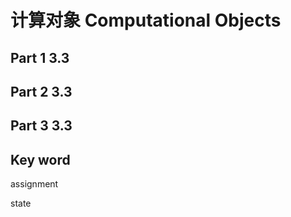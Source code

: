 # 计算对象 Computational Objects

## Part 1 3.3



## Part 2 3.3



## Part 3 3.3


## Key word

assignment

state

